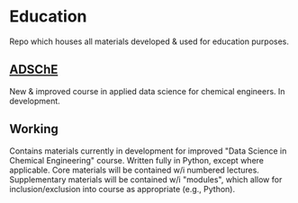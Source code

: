 # Education
Repo which houses all materials developed & used for education purposes. 


## [ADSChE](https://github.com/curtispmartin/Education/tree/master/ADSChE)
New & improved course in applied data science for chemical engineers. 
In development. 
 

## Working
Contains materials currently in development for improved "Data Science in Chemical Engineering" course.
Written fully in Python, except where applicable. 
Core materials will be contained w/i numbered lectures. 
Supplementary materials will be contained w/i "modules", which allow for inclusion/exclusion into course as appropriate (e.g., Python). 

